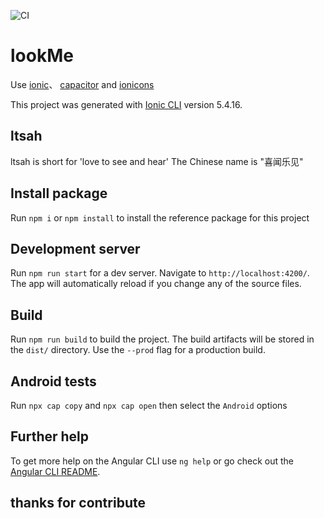 ![CI][CI]

# lookMe

Use [ionic](https://ionicframework.com/docs/)、 [capacitor](https://capacitor.ionicframework.com/) and [ionicons](https://ionicons.com/)

This project was generated with [Ionic CLI](https://ionicframework.com/docs/cli) version 5.4.16.

##  ltsah

ltsah is short for 'love to see and hear' The Chinese name is "喜闻乐见"

## Install package

Run `npm i` or `npm install` to install the reference package for this project 

## Development server

Run `npm run start` for a dev server. Navigate to `http://localhost:4200/`. The app will automatically reload if you change any of the source files.

## Build

Run `npm run build` to build the project. The build artifacts will be stored in the `dist/` directory. Use the `--prod` flag for a production build.

## Android tests

Run `npx cap copy` and `npx cap open` then select the `Android` options

## Further help

To get more help on the Angular CLI use `ng help` or go check out the [Angular CLI README](https://github.com/angular/angular-cli/blob/master/README.md).

[CI]: https://github.com/kidwen/lookMe/workflows/Angular-CI/badge.svg


## thanks for contribute
